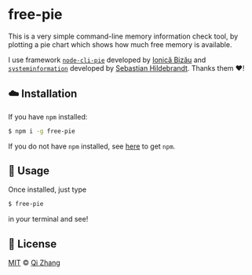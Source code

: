 # free-pie

This is a very simple command-line memory information check tool,
by plotting a pie chart which shows how much free memory is
available.

I use framework [`node-cli-pie`](https://github.com/IonicaBizau/node-cli-pie) developed by [Ionică Bizău](https://github.com/IonicaBizau) and [`systeminformation`](https://github.com/sebhildebrandt/systeminformation) developed by [Sebastian Hildebrandt](https://github.com/sebhildebrandt). Thanks them :heart:!

## :cloud: Installation

If you have `npm` installed:
```sh
$ npm i -g free-pie
```
If you do not have `npm` installed, see [here](https://www.npmjs.com/get-npm) to get `npm`.

## :rose: Usage

Once installed, just type
```sh
$ free-pie
```
in your terminal and see!

## :scroll: License

[MIT](./LICENSE) © [Qi Zhang](https://github.com/singularitti)

